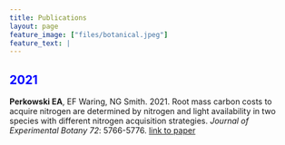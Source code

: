 ```yaml
---
title: Publications
layout: page
feature_image: ["files/botanical.jpeg"]
feature_text: |
---
```



## <span style="color:blue">**2021** </span>

**Perkowski EA**, EF Waring, NG Smith. 2021. Root mass carbon costs to acquire nitrogen are determined by nitrogen and light availability in two species with different nitrogen acquisition strategies. *Journal of Experimental Botany 72*: 5766-5776. [link to paper](https://academic.oup.com/jxb/advance-article-abstract/doi/10.1093/jxb/erab253/6296480?redirectedFrom=fulltext)
